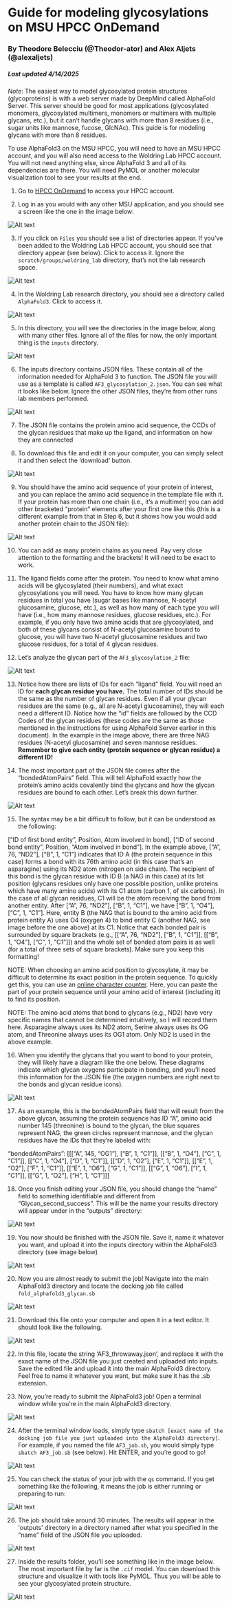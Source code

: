 # Guide for modeling glycosylations on MSU HPCC OnDemand
### By Theodore Belecciu (@Theodor-ator) and Alex Aljets (@alexaljets)
##### Last updated 4/14/2025

*Note*: The easiest way to model glycosylated protein structures (glycoproteins) is with a web server made by DeepMind called AlphaFold Server. This server should be good for most applications (glycosylated monomers, glycosylated multimers, monomers or multimers with multiple glycans, etc.), but it can’t handle glycans with more than 8 residues (i.e., sugar units like mannose, fucose, GlcNAc). This guide is for modeling glycans with more than 8 residues.

To use AlphaFold3 on the MSU HPCC, you will need to have an MSU HPCC account, and you will also need access to the Woldring Lab HPCC account. You will not need anything else, since AlphaFold 3 and all of its dependencies are there. You will need PyMOL or another molecular visualization tool to see your results at the end. 

1. Go to [HPCC OnDemand](https://ondemand.hpcc.msu.edu) to access your HPCC account.

2. Log in as you would with any other MSU application, and you should see a screen like the one in the image below: 

![Alt text](https://github.com/WoldringLabMSU/AlphaFold3-Pipeline/blob/main/pictures/g1.png)

3. If you click on `Files` you should see a list of directories appear. If you’ve been added to the Woldring Lab HPCC account, you should see that directory appear (see below). Click to access it. Ignore the `scratch/groups/woldring_lab` directory, that’s not the lab research space. 

![Alt text](https://github.com/WoldringLabMSU/AlphaFold3-Pipeline/blob/main/pictures/g2.png)

4. In the Woldring Lab research directory, you should see a directory called `AlphaFold3`. Click to access it. 

![Alt text](https://github.com/WoldringLabMSU/AlphaFold3-Pipeline/blob/main/pictures/g3.png)

5. In this directory, you will see the directories in the image below, along with many other files. Ignore all of the files for now, the only important thing is the `inputs` directory.  

![Alt text](https://github.com/WoldringLabMSU/AlphaFold3-Pipeline/blob/main/pictures/g4.png)

6. The inputs directory contains JSON files. These contain all of the information needed for AlphaFold 3 to function. The JSON file you will use as a template is called `AF3_glycosylation_2.json`. You can see what it looks like below. Ignore the other JSON files, they’re from other runs lab members performed.

![Alt text](https://github.com/WoldringLabMSU/AlphaFold3-Pipeline/blob/main/pictures/g5.png)

7. The JSON file contains the protein amino acid sequence, the CCDs of the glycan residues that make up the ligand, and information on how they are connected 

8. To download this file and edit it on your computer, you can simply select it and then select the ‘download’ button. 

![Alt text](https://github.com/WoldringLabMSU/AlphaFold3-Pipeline/blob/main/pictures/g6.png)

9. You should have the amino acid sequence of your protein of interest, and you can replace the amino acid sequence in the template file with it. If your protein has more than one chain (i.e., it’s a multimer) you can add other bracketed “protein” elements after your first one like this (this is a different example from that in Step 6, but it shows how you would add another protein chain to the JSON file):

![Alt text](https://github.com/WoldringLabMSU/AlphaFold3-Pipeline/blob/main/pictures/g7.png)

10. You can add as many protein chains as you need. Pay very close attention to the formatting and the brackets! It will need to be exact to work. 

11. The ligand fields come after the protein. You need to know what amino acids will be glycosylated (their numbers), and what exact glycosylations you will need. You have to know how many glycan residues in total you have (sugar bases like mannose, N-acetyl glucosamine, glucose, etc.), as well as how many of each type you will have (i.e., how many mannose residues, glucose residues, etc.). For example, if you only have two amino acids that are glycosylated, and both of these glycans consist of N-acetyl glucosamine bound to glucose, you will have two N-acetyl glucosamine residues and two glucose residues, for a total of 4 glycan residues. 

12. Let’s analyze the glycan part of the `AF3_glycosylation_2` file: 

![Alt text](https://github.com/WoldringLabMSU/AlphaFold3-Pipeline/blob/main/pictures/g8.png)

13. Notice how there are lists of IDs for each “ligand” field. You will need an ID for **each glycan residue you have.** The total number of IDs should be the same as the number of glycan residues. Even if all your glycan residues are the same (e.g., all are N-acetyl glucosamine), they will each need a different ID. Notice how  the “id” fields are followed by the CCD Codes of the glycan residues (these codes are the same as those mentioned in the instructions for using AlphaFold Server earlier in this document). In the example in the image above, there are three NAG residues (N-acetyl glucosamine) and seven mannose residues. **Remember to give each entity (protein sequence or glycan residue) a different ID!**

14. The most important part of the JSON file comes after the “bondedAtomPairs” field. This will tell AlphaFold exactly how the protein’s amino acids covalently bind the glycans and how the glycan residues are bound to each other. Let’s break this down further. 

![Alt text](https://github.com/WoldringLabMSU/AlphaFold3-Pipeline/blob/main/pictures/g9.png)

15. The syntax may be a bit difficult to follow, but it can be understood as the following: 

[“ID of first bond entity”, Position, Atom involved in bond], [“ID of second bond entity”, Position, “Atom involved in bond”]. In the example above, [“A”, 76, “ND2”], [“B”, 1, “C1”] indicates that ID A (the protein sequence in this case) forms a bond with its 76th amino acid (in this case that’s an asparagine) using its ND2 atom (nitrogen on side chain). The recipient of this bond is the glycan residue with ID B (a NAG in this case) at its 1st position (glycans residues only have one possible position, unlike proteins which have many amino acids) with its C1 atom (carbon 1, of six carbons). In the case of all glycan residues, C1 will be the atom receiving the bond from another entity. After [“A”, 76, “ND2”], [“B”, 1, “C1”], we have [“B”, 1, “O4”], [“C”, 1, “C1”]. Here, entity B (the NAG that is bound to the amino acid from protein entity A) uses O4 (oxygen 4) to bind entity C (another NAG, see image before the one above) at its C1. Notice that each bonded pair is surrounded by square brackets (e.g., [[“A”, 76, “ND2”], [“B”, 1, “C1”]], [[“B”, 1, “O4”], [“C”, 1, “C1”]]) and the whole set of bonded atom pairs is as well (for a total of three sets of square brackets). Make sure you keep this formatting! 

NOTE: When choosing an amino acid position to glycosylate, it may be difficult to determine its exact position in the protein sequence. To quickly get this, you can use an [online character counter](https://wordcounter.net/character-count). Here, you can paste the part of your protein sequence until your amino acid of interest (including it) to find its position. 

NOTE: The amino acid atoms that bond to glycans (e.g., ND2) have very specific names that cannot be determined intuitively, so I will record them here. Asparagine always uses its ND2 atom, Serine always uses its OG atom, and Threonine always uses its OG1 atom. Only ND2 is used in the above example. 

16. When you identify the glycans that you want to bond to your protein, they will likely have a diagram like the one below. These diagrams indicate which glycan oxygens participate in bonding, and you’ll need this information for the JSON file (the oxygen numbers are right next to the bonds and glycan residue icons). 

![Alt text](https://github.com/WoldringLabMSU/AlphaFold3-Pipeline/blob/main/pictures/g10.png)

17. As an example, this is the bondedAtomPairs field that will result from the above glycan, assuming the protein sequence has ID “A”, amino acid number 145 (threonine) is bound to the glycan, the blue squares represent NAG, the green circles represent mannose, and the glycan residues have the IDs that they’re labeled with: 

“bondedAtomPairs”: [[[“A”, 145, “OG1”], [“B”, 1, “C1”]], [[“B”, 1, “O4”], [“C”, 1, “C1”]], [[“C”, 1, “O4”], [“D”, 1, “C1”]], [[“D”, 1, “O2”], [“E”, 1, “C1”]], [[“E”, 1, “O2”], [“F”, 1, “C1”]], [[“E”, 1, “O6”], [“G”, 1, “C1”]], [[“G”, 1, “O6”], [“I”, 1, “C1”]], [[“G”, 1, “O2”], [“H”, 1, “C1”]]] 

18. Once you finish editing your JSON file, you should change the “name” field to something identifiable and different from “Glycan_second_success”. This will be the name your results directory will appear under in the “outputs” directory: 

![Alt text](https://github.com/WoldringLabMSU/AlphaFold3-Pipeline/blob/main/pictures/g19.png)

19. You now should be finished with the JSON file. Save it, name it whatever you want, and upload it into the inputs directory within the AlphaFold3 directory (see image below) 

![Alt text](https://github.com/WoldringLabMSU/AlphaFold3-Pipeline/blob/main/pictures/g11.png)

20. Now you are almost ready to submit the job! Navigate into the main AlphaFold3 directory and locate the docking job file called `fold_alphafold3_glycan.sb`

![Alt text](https://github.com/WoldringLabMSU/AlphaFold3-Pipeline/blob/main/pictures/g12.png)

21. Download this file onto your computer and open it in a text editor. It should look like the following. 

![Alt text](https://github.com/WoldringLabMSU/AlphaFold3-Pipeline/blob/main/pictures/g13.png)

22. In this file, locate the string ‘AF3_throwaway.json’, and replace it with the exact name of the JSON file you just created and uploaded into inputs. Save the edited file and upload it into the main AlphaFold3 directory. Feel free to name it whatever you want, but make sure it has the .sb extension. 

23. Now, you’re ready to submit the AlphaFold3 job! Open a terminal window while you’re in the main AlphaFold3 directory. 

![Alt text](https://github.com/WoldringLabMSU/AlphaFold3-Pipeline/blob/main/pictures/g14.png)

24. After the terminal window loads, simply type `sbatch [exact name of the docking job file you just uploaded into the AlphaFold3 directory]`. For example, if you named the file `AF3_job.sb`, you would simply type `sbatch AF3_job.sb` (see below). Hit ENTER, and you’re good to go! 

![Alt text](https://github.com/WoldringLabMSU/AlphaFold3-Pipeline/blob/main/pictures/g15.png)

25. You can check the status of your job with the `qs` command. If you get something like the following, it means the job is either running or preparing to run: 

![Alt text](https://github.com/WoldringLabMSU/AlphaFold3-Pipeline/blob/main/pictures/g16.png)

26. The job should take around 30 minutes. The results will appear in the 'outputs' directory in a directory named after what you specified in the “name” field of the JSON file you uploaded. 

![Alt text](https://github.com/WoldringLabMSU/AlphaFold3-Pipeline/blob/main/pictures/g17.png)

27. Inside the results folder, you’ll see something like in the image below. The most important file by far is the `.cif` model. You can download this structure and visualize it with tools like PyMOL. Thus you will be able to see your glycosylated protein structure.  

![Alt text](https://github.com/WoldringLabMSU/AlphaFold3-Pipeline/blob/main/pictures/g18.png)
